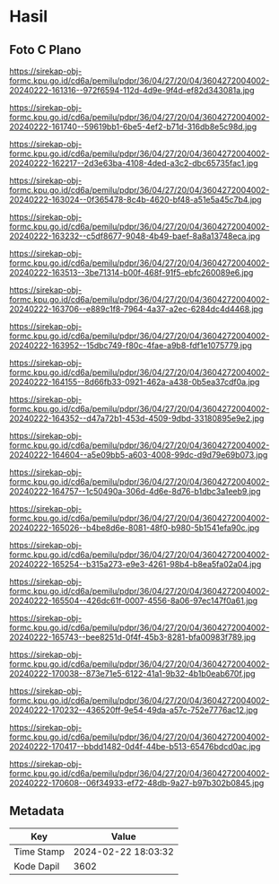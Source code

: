 # Hasil

## Foto C Plano

https://sirekap-obj-formc.kpu.go.id/cd6a/pemilu/pdpr/36/04/27/20/04/3604272004002-20240222-161316--972f6594-112d-4d9e-9f4d-ef82d343081a.jpg

https://sirekap-obj-formc.kpu.go.id/cd6a/pemilu/pdpr/36/04/27/20/04/3604272004002-20240222-161740--59619bb1-6be5-4ef2-b71d-316db8e5c98d.jpg

https://sirekap-obj-formc.kpu.go.id/cd6a/pemilu/pdpr/36/04/27/20/04/3604272004002-20240222-162217--2d3e63ba-4108-4ded-a3c2-dbc65735fac1.jpg

https://sirekap-obj-formc.kpu.go.id/cd6a/pemilu/pdpr/36/04/27/20/04/3604272004002-20240222-163024--0f365478-8c4b-4620-bf48-a51e5a45c7b4.jpg

https://sirekap-obj-formc.kpu.go.id/cd6a/pemilu/pdpr/36/04/27/20/04/3604272004002-20240222-163232--c5df8677-9048-4b49-baef-8a8a13748eca.jpg

https://sirekap-obj-formc.kpu.go.id/cd6a/pemilu/pdpr/36/04/27/20/04/3604272004002-20240222-163513--3be71314-b00f-468f-91f5-ebfc260089e6.jpg

https://sirekap-obj-formc.kpu.go.id/cd6a/pemilu/pdpr/36/04/27/20/04/3604272004002-20240222-163706--e889c1f8-7964-4a37-a2ec-6284dc4d4468.jpg

https://sirekap-obj-formc.kpu.go.id/cd6a/pemilu/pdpr/36/04/27/20/04/3604272004002-20240222-163952--15dbc749-f80c-4fae-a9b8-fdf1e1075779.jpg

https://sirekap-obj-formc.kpu.go.id/cd6a/pemilu/pdpr/36/04/27/20/04/3604272004002-20240222-164155--8d66fb33-0921-462a-a438-0b5ea37cdf0a.jpg

https://sirekap-obj-formc.kpu.go.id/cd6a/pemilu/pdpr/36/04/27/20/04/3604272004002-20240222-164352--d47a72b1-453d-4509-9dbd-33180895e9e2.jpg

https://sirekap-obj-formc.kpu.go.id/cd6a/pemilu/pdpr/36/04/27/20/04/3604272004002-20240222-164604--a5e09bb5-a603-4008-99dc-d9d79e69b073.jpg

https://sirekap-obj-formc.kpu.go.id/cd6a/pemilu/pdpr/36/04/27/20/04/3604272004002-20240222-164757--1c50490a-306d-4d6e-8d76-b1dbc3a1eeb9.jpg

https://sirekap-obj-formc.kpu.go.id/cd6a/pemilu/pdpr/36/04/27/20/04/3604272004002-20240222-165026--b4be8d6e-8081-48f0-b980-5b1541efa90c.jpg

https://sirekap-obj-formc.kpu.go.id/cd6a/pemilu/pdpr/36/04/27/20/04/3604272004002-20240222-165254--b315a273-e9e3-4261-98b4-b8ea5fa02a04.jpg

https://sirekap-obj-formc.kpu.go.id/cd6a/pemilu/pdpr/36/04/27/20/04/3604272004002-20240222-165504--426dc61f-0007-4556-8a06-97ec147f0a61.jpg

https://sirekap-obj-formc.kpu.go.id/cd6a/pemilu/pdpr/36/04/27/20/04/3604272004002-20240222-165743--bee8251d-0f4f-45b3-8281-bfa00983f789.jpg

https://sirekap-obj-formc.kpu.go.id/cd6a/pemilu/pdpr/36/04/27/20/04/3604272004002-20240222-170038--873e71e5-6122-41a1-9b32-4b1b0eab670f.jpg

https://sirekap-obj-formc.kpu.go.id/cd6a/pemilu/pdpr/36/04/27/20/04/3604272004002-20240222-170232--436520ff-9e54-49da-a57c-752e7776ac12.jpg

https://sirekap-obj-formc.kpu.go.id/cd6a/pemilu/pdpr/36/04/27/20/04/3604272004002-20240222-170417--bbdd1482-0d4f-44be-b513-65476bdcd0ac.jpg

https://sirekap-obj-formc.kpu.go.id/cd6a/pemilu/pdpr/36/04/27/20/04/3604272004002-20240222-170608--06f34933-ef72-48db-9a27-b97b302b0845.jpg


## Metadata

| Key        | Value               |
| ---------- | ------------------- |
| Time Stamp | 2024-02-22 18:03:32 |
| Kode Dapil | 3602                |



